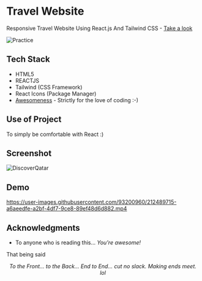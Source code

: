 # Travel Website

Responsive Travel Website Using React.js And Tailwind CSS - [Take a look](https://discover-qatar.netlify.app/)

![Practice](https://img.shields.io/badge/Practice-REACTJS-orange.svg)

## Tech Stack

- HTML5
- REACTJS
- Tailwind (CSS Framework)
- React Icons (Package Manager)
- [Awesomeness](https://www.wikihow.com/Love-Programming) - Strictly for the love of coding :-)

## Use of Project

To simply be comfortable with React :)

## Screenshot

![DiscoverQatar](https://user-images.githubusercontent.com/93200960/212489681-de3ff13f-8fa7-49ed-8001-21da66b04a81.png)

## Demo

https://user-images.githubusercontent.com/93200960/212489715-a6aeedfe-a2bf-4df7-9ce8-89ef48d6d882.mp4

## Acknowledgments

- To anyone who is reading this... _You're awesome!_

That being said
_<p align="center">To the Front... to the Back... End to End... cut no slack. Making ends meet. lol</p>_
